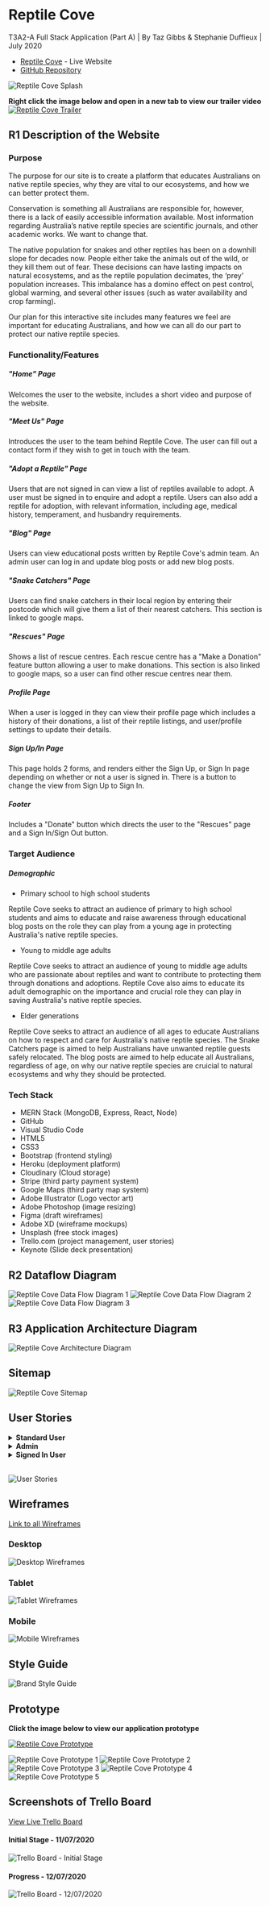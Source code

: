 # Reptile Cove
T3A2-A Full Stack Application (Part A) | By Taz Gibbs & Stephanie Duffieux | July 2020

* [Reptile Cove]() - Live Website
* [GitHub Repository](https://github.com/HeyitsmeTazG/ReptileCove)

![Reptile Cove Splash](./public/RC-Splash.png)

**Right click the image below and open in a new tab to view our trailer video**
[![Reptile Cove Trailer](http://img.youtube.com/vi/vd-9zEfhuto/0.jpg)](http://www.youtube.com/watch?v=vd-9zEfhuto)
## R1 Description of the Website

### Purpose

The purpose for our site is to create a platform that educates Australians on native reptile species, why they are vital to our ecosystems, and how we can better protect them.

Conservation is something all Australians are responsible for, however, there is a lack of easily accessible information available. Most information regarding Australia’s native reptile species are scientific journals, and other academic works. We want to change that.

The native population for snakes and other reptiles has been on a downhill slope for decades now. People either take the animals out of the wild, or they kill them out of fear. These decisions can have lasting impacts on natural ecosystems, and as the reptile population decimates, the ‘prey’ population increases. This imbalance has a domino effect on pest control, global warming, and several other issues (such as water availability and crop farming).

Our plan for this interactive site includes many features we feel are important for educating Australians, and how we can all do our part to protect our native reptile species.


### Functionality/Features

##### "Home" Page
Welcomes the user to the website, includes a short video and purpose of the website. 

##### "Meet Us" Page
Introduces the user to the team behind Reptile Cove. The user can fill out a contact form if they wish to get in touch with the team.  

##### "Adopt a Reptile" Page
Users that are not signed in can view a list of reptiles available to adopt. A user must be signed in to enquire and adopt a reptile. Users can also add a reptile for adoption, with relevant information, including age, medical history, temperament, and husbandry requirements.  

##### "Blog" Page
Users can view educational posts written by Reptile Cove's admin team. An admin user can log in and update blog posts or add new blog posts.

##### "Snake Catchers" Page

Users can find snake catchers in their local region by entering their postcode which will give them a list of their nearest catchers. This section is linked to google maps.

##### "Rescues" Page

Shows a list of rescue centres. Each rescue centre has a "Make a Donation" feature button allowing a user to make donations. This section is also linked to google maps, so a user can find other rescue centres near them.

##### Profile Page

When a user is logged in they can view their profile page which includes a history of their donations, a list of their reptile listings, and user/profile settings to update their details.

##### Sign Up/In Page

This page holds 2 forms, and renders either the Sign Up, or Sign In page depending on whether or not a user is signed in. There is a button to change the view from Sign Up to Sign In.

##### Footer

Includes a "Donate" button which directs the user to the "Rescues" page and a Sign In/Sign Out button.

### Target Audience

##### Demographic

* Primary school to high school students

Reptile Cove seeks to attract an audience of primary to high school students and aims to educate and raise awareness through educational blog posts on the role they can play from a young age in protecting Australia's native reptile species.

* Young to middle age adults 

Reptile Cove seeks to attract an audience of young to middle age adults who are passionate about reptiles  and want to contribute to protecting them through donations and adoptions. Reptile Cove also aims to educate its adult demographic on the importance and crucial role they can play in saving Australia's native reptile species.  

* Elder generations

Reptile Cove seeks to attract an audience of all ages to educate Australians on how to respect and care for Australia's native reptile species. The Snake Catchers page is aimed to help Australians have unwanted reptile guests safely relocated. The blog posts are aimed to help educate all Australians, regardless of age, on why our native reptile species are cruicial to natural ecosystems and why they should be protected.

### Tech Stack

* MERN Stack (MongoDB, Express, React, Node)
* GitHub
* Visual Studio Code
* HTML5
* CSS3
* Bootstrap (frontend styling)
* Heroku (deployment platform)
* Cloudinary (Cloud storage)
* Stripe (third party payment system)
* Google Maps (third party map system)
* Adobe Illustrator (Logo vector art)
* Adobe Photoshop (image resizing)
* Figma (draft wireframes)
* Adobe XD (wireframe mockups)
* Unsplash (free stock images)
* Trello.com (project management, user stories)
* Keynote (Slide deck presentation)

## R2 Dataflow Diagram

![Reptile Cove Data Flow Diagram 1](./public/rc-data-flow-1.png)
![Reptile Cove Data Flow Diagram 2](./public/rc-data-flow-2.png)
![Reptile Cove Data Flow Diagram 3](./public/rc-data-flow3.png)

## R3 Application Architecture Diagram

![Reptile Cove Architecture Diagram](./public/reptileCove_architecture-diagram.png)

## Sitemap

![Reptile Cove Sitemap](./public/reptileCove-sitemap.png)

## User Stories 

<details>
<summary><strong>Standard User</strong></summary>
<ul>
<li>A user I want to have access to a navigation bar so I can navigate through the website</li>
<li>As a User I want to view a "Home" Page so I can have an understanding of the purpose of the website</li>
<li>As a user I want to have access to a "Meet the Team" page so I can view who created the website</li>
<li>As a user I want to have a contact form so that I can email the website creators with any feedback or enquiries about the site</li>
<li>As a user I want to have access to a "Blog" page so I can learn about reptiles and how to protect them</li>
<li>As a user I want to have access to an "Adopt" page so I can view any reptiles available for adoption</li>
<li>As a user I want to have a form so that I can enquire about a reptile I want to adopt</li>
<li>As a user I want to be able to sign up/in so I can list a reptile for adoption</li>
<li>As a user I want to have access to a "Rescue Centres" page so I can search for rescue centres in my local area</li>
<li>As a user I want to be able to sign up/in to make donations to a rescue centre</li>
<li>As a user I want to have access to a "Snake Catchers" page so I can find snake catchers in my local area</li>
</ul>
</details>

<details>
<summary><strong>Admin</strong></summary>
<ul>
<li>As an admin I want to be able to sign up/in so I can create blog posts</li>
<li>As an admin I want to be able to edit blog posts so I can update any changes I need to make (e.g spelling errors/photos)</li>
<li>As an admin I want to be able to delete a blog post so it doesnt appear on the site</li>
<li>As an admin I want to have full access of the site so I can remove any inapppropriate posts, and moderate user interaction</li>
<li>As an admin I want to be able to delete adoption listings made by other users if the listing does not meet the requirements, or has been adopted out or has passed</li>
</ul>
</details>

<details>
<summary><strong>Signed In User</strong></summary>
<ul>
<li>As a signed-in user I want to be able to list a reptile so that other users can enquire and adopt it</li>
<li>As a signed-in user I want to be able to delete one of my own adoption posts if the reptile I have listed has been adopted or has passed</li>
<li>As a signed-in user I want to be able to make a donation to one or more of the rescue centres</li>
<li>As a signed-in user I want to have a profile page so i can edit my profile and security deatils</li>
<li>As a signed-in user I want a sign out button so I can end my session on the website</li>
</ul>
</details>
<br>

![User Stories](./public/RC-Trello-11072020.png)

## Wireframes

[Link to all Wireframes](https://www.figma.com/file/fA9lz56lEUxDXQg75kgVoH/Reptile-Cove-Wireframes?node-id=0%3A1)


### Desktop

![Desktop Wireframes](./public/desktop-wireframes.jpg)

### Tablet
![Tablet Wireframes](./public/tablet-wireframes-1.jpg)

### Mobile
![Mobile Wireframes](./public/mobile-wireframes.jpg)

## Style Guide
![Brand Style Guide](./public/Brand-Style-Guide.jpg)

## Prototype

**Click the image below to view our application prototype**

[![Reptile Cove Prototype](./public/app-prototype.png)](https://www.youtube.com/watch?v=JQMZ1uP83Mg)

![Reptile Cove Prototype 1](./public/prototype2.png)
![Reptile Cove Prototype 2](./public/prototype3.png)
![Reptile Cove Prototype 3](./public/prototype4.png)
![Reptile Cove Prototype 4](./public/prototype5.png)
![Reptile Cove Prototype 5](./public/prototype6.png)


## Screenshots of Trello Board

[View Live Trello Board](https://trello.com/b/cBMk0jEf/reptile-cove)

#### Initial Stage - 11/07/2020
![Trello Board - Initial Stage](./public/RC-Trello-11072020.png)

#### Progress - 12/07/2020
![Trello Board - 12/07/2020](./public/RC-Trello-12072020.png)

